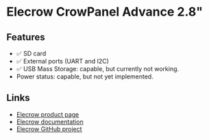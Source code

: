 # Elecrow CrowPanel Advance 2.8"

## Features

- ✅ SD card
- ✅ External ports (UART and I2C)
- ✅ USB Mass Storage: capable, but currently not working.
- Power status: capable, but not yet implemented.

## Links

- [Elecrow product page](https://www.elecrow.com/crowpanel-advance-2-8-hmi-esp32-ai-display-320x240-artificial-ips-intelligent-touchscreen.html)
- [Elecrow documentation](https://www.elecrow.com/pub/wiki/CrowPanel_Advance_2.8-HMI_ESP32_AI_Display.html)
- [Elecrow GitHub project](https://github.com/Elecrow-RD/CrowPanel-Advance-HMI-ESP32-AI-Display)

